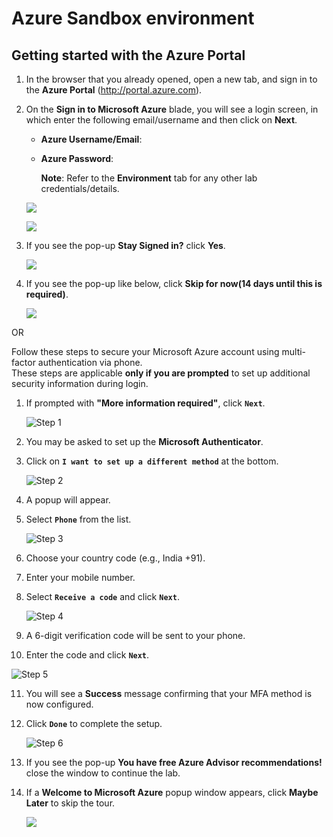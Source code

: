 # Azure Sandbox environment 


## Getting started with the Azure Portal

1. In the browser that you already opened, open a new tab, and sign in to the **Azure Portal** (<http://portal.azure.com>).

1. On the **Sign in to Microsoft Azure** blade, you will see a login screen, in which enter the following email/username and then click on **Next**.  

   * **Azure Username/Email**:  <inject key="AzureAdUserEmail"></inject> 
   * **Azure Password**:  <inject key="AzureAdUserPassword"></inject>

        **Note**: Refer to the **Environment** tab for any other lab credentials/details.
        
    ![](images/image-004.jpg)
  
    ![](images/image-005.jpg)
  
1. If you see the pop-up **Stay Signed in?** click **Yes**.

    ![](images/image-006.jpg)

1. If you see the pop-up like below, click **Skip for now(14 days until this is required)**.

    ![](images/image004.png)

OR

Follow these steps to secure your Microsoft Azure account using multi-factor authentication via phone.  
These steps are applicable **only if you are prompted** to set up additional security information during login.

1. If prompted with **"More information required"**, click **`Next`**.

    ![Step 1](./screenshots/2025-04-03_17-45-50.png)

2. You may be asked to set up the **Microsoft Authenticator**.

3. Click on **`I want to set up a different method`** at the bottom.

   ![Step 2](./screenshots/2025-04-03_17-46-15.png)

4. A popup will appear.

5. Select **`Phone`** from the list.

   ![Step 3](./screenshots/2025-04-03_17-46-25.png)

6. Choose your country code (e.g., India +91).

7. Enter your mobile number.

8. Select **`Receive a code`** and click **`Next`**.

   ![Step 4](./screenshots/2025-04-03_17-46-44.png)

9. A 6-digit verification code will be sent to your phone.

10. Enter the code and click **`Next`**.

   ![Step 5](./screenshots/2025-04-03_17-47-15.png)

11. You will see a **Success** message confirming that your MFA method is now configured.  

12. Click **`Done`** to complete the setup.

    ![Step 6](./screenshots/2025-04-03_17-47-27.png)

13. If you see the pop-up **You have free Azure Advisor recommendations!** close the window to continue the lab. 

14. If a **Welcome to Microsoft Azure** popup window appears, click **Maybe Later** to skip the tour.

    ![](images/image-007.jpg)


